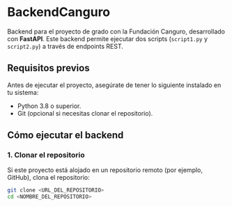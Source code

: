 # **BackendCanguro**
Backend para el proyecto de grado con la Fundación Canguro, desarrollado con **FastAPI**. Este backend permite ejecutar dos scripts (`script1.py` y `script2.py`) a través de endpoints REST.

## **Requisitos previos**
Antes de ejecutar el proyecto, asegúrate de tener lo siguiente instalado en tu sistema:
- Python 3.8 o superior.
- Git (opcional si necesitas clonar el repositorio).

## **Cómo ejecutar el backend**

### **1. Clonar el repositorio**
Si este proyecto está alojado en un repositorio remoto (por ejemplo, GitHub), clona el repositorio:

```bash
git clone <URL_DEL_REPOSITORIO>
cd <NOMBRE_DEL_REPOSITORIO>

